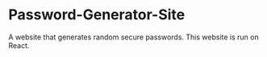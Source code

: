 # Password-Generator-Site
A website that generates random secure passwords. This website is run on React.
